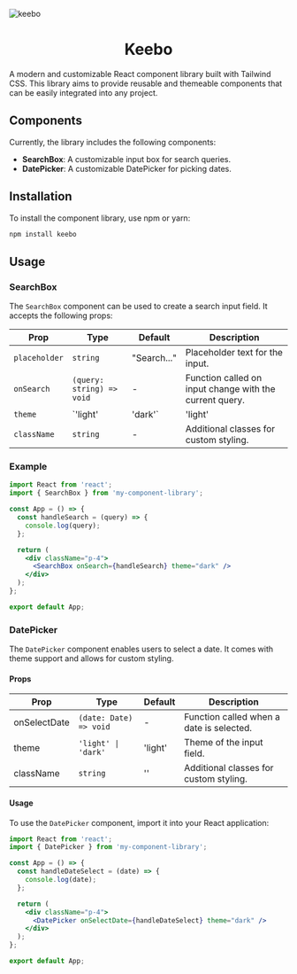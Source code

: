 ![keebo](https://github.com/user-attachments/assets/803ea38d-6296-4236-91e5-873a52b78801)

<h1 align="center">Keebo</h1>

A modern and customizable React component library built with Tailwind CSS. This library aims to provide reusable and themeable components that can be easily integrated into any project.

## Components

Currently, the library includes the following components:

- **SearchBox**: A customizable input box for search queries.
- **DatePicker**: A customizable DatePicker for picking dates.

## Installation

To install the component library, use npm or yarn:

```bash
npm install keebo
```


## Usage

### SearchBox

The `SearchBox` component can be used to create a search input field. It accepts the following props:

| Prop          | Type                      | Default      | Description                                   |
|---------------|---------------------------|--------------|-----------------------------------------------|
| `placeholder` | `string`                  | "Search..."  | Placeholder text for the input.              |
| `onSearch`    | `(query: string) => void` | -            | Function called on input change with the current query. |
| `theme`       | `'light' | 'dark'`       | 'light'      | Theme of the input field.                     |
| `className`   | `string`                  | -            | Additional classes for custom styling.        |

### Example

```jsx
import React from 'react';
import { SearchBox } from 'my-component-library';

const App = () => {
  const handleSearch = (query) => {
    console.log(query);
  };

  return (
    <div className="p-4">
      <SearchBox onSearch={handleSearch} theme="dark" />
    </div>
  );
};

export default App;

```

### DatePicker

The `DatePicker` component enables users to select a date. It comes with theme support and allows for custom styling.

#### Props
| Prop        | Type                        | Default       | Description                                          |
|-------------|-----------------------------|---------------|------------------------------------------------------|
| onSelectDate| `(date: Date) => void`     | -             | Function called when a date is selected.            |
| theme       | `'light' \| 'dark'`        | 'light'       | Theme of the input field.                            |
| className   | `string`                   | ''            | Additional classes for custom styling.               |

#### Usage

To use the `DatePicker` component, import it into your React application:

```jsx
import React from 'react';
import { DatePicker } from 'my-component-library';

const App = () => {
  const handleDateSelect = (date) => {
    console.log(date);
  };

  return (
    <div className="p-4">
      <DatePicker onSelectDate={handleDateSelect} theme="dark" />
    </div>
  );
};

export default App;
```



